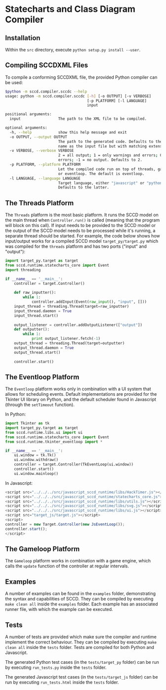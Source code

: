 Statecharts and Class Diagram Compiler
======================================

Installation
-------------
Within the `src` directory, execute `python setup.py install --user`.

Compiling SCCDXML Files
-------------
To compile a conforming SCCDXML file, the provided Python compiler can be used:
```sh
$python -m sccd.compiler.sccdc --help
usage: python -m sccd.compiler.sccdc [-h] [-o OUTPUT] [-v VERBOSE]
                                     [-p PLATFORM] [-l LANGUAGE]
                                     input

positional arguments:
  input                 The path to the XML file to be compiled.

optional arguments:
  -h, --help            show this help message and exit
  -o OUTPUT, --output OUTPUT
                        The path to the generated code. Defaults to the same
                        name as the input file but with matching extension.
  -v VERBOSE, --verbose VERBOSE
                        2 = all output; 1 = only warnings and errors; 0 = only
                        errors; -1 = no output. Defaults to 2.
  -p PLATFORM, --platform PLATFORM
                        Let the compiled code run on top of threads, gameloop
                        or eventloop. The default is eventloop.
  -l LANGUAGE, --language LANGUAGE
                        Target language, either "javascript" or "python".
                        Defaults to the latter.
```

The Threads Platform
-------------
The `Threads` platform is the most basic platform. It runs the SCCD model on the main thread when `Controller.run()` is called (meaning that the program will block on this call). If input needs to be provided to the SCCD model or the output of the SCCD model needs to be processed while it's running, a separate thread should be started. For example, the code below shows how input/output works for a compiled SCCD model `target_py/target.py` which was compiled for the `threads` platform and has two ports ("input" and "output"):
```python
import target_py.target as target
from sccd.runtime.statecharts_core import Event
import threading

if __name__ == '__main__':
    controller = target.Controller()
    
    def raw_inputter():
        while 1:
            controller.addInput(Event(raw_input(), "input", []))
    input_thread = threading.Thread(target=raw_inputter)
    input_thread.daemon = True
    input_thread.start()
    
    output_listener = controller.addOutputListener(["output"])
    def outputter():
        while 1:
            print output_listener.fetch(-1)
    output_thread = threading.Thread(target=outputter)
    output_thread.daemon = True
    output_thread.start()
    
    controller.start()
```

The Eventloop Platform
-------------
The `Eventloop` platform works only in combination with a UI system that allows for scheduling events. Default implementations are provided for the Tkinter UI library on Python, and the default scheduler found in Javascript (through the `setTimeout` function).

In Python:
```python
import Tkinter as tk
import target_py.target as target
from sccd.runtime.libs.ui import ui
from sccd.runtime.statecharts_core import Event
from sccd.runtime.tkinter_eventloop import *

if __name__ == '__main__':
	ui.window = tk.Tk()
	ui.window.withdraw()
	controller = target.Controller(TkEventLoop(ui.window))
	controller.start()
	ui.window.mainloop()
```

In Javascript:
```javascript
<script src="../../../src/javascript_sccd_runtime/libs/HackTimer.js"></script>
<script src="../../../src/javascript_sccd_runtime/statecharts_core.js"></script>
<script src="../../../src/javascript_sccd_runtime/libs/utils.js"></script>
<script src="../../../src/javascript_sccd_runtime/libs/svg.js"></script>
<script src="../../../src/javascript_sccd_runtime/libs/ui.js"></script>
<script src="target_js/target.js"></script>
<script>
controller = new Target.Controller(new JsEventLoop());
controller.start();
</script>
```

The Gameloop Platform
-------------
The `Gameloop` platform works in combination with a game engine, which calls the `update` function of the controller at regular intervals.

Examples
-------------
A number of examples can be found in the `examples` folder, demonstrating the syntax and capabilities of SCCD. They can be compiled by executing `make clean all` inside the `examples` folder. Each example has an associated runner file, with which the example can be executed.

Tests
-------------
A number of tests are provided which make sure the compiler and runtime implement the correct behaviour. They can be compiled by executing `make clean all` inside the `tests` folder. Tests are compiled for both Python and Javascript.

The generated Python test cases (in the `tests/target_py` folder) can be run by executing `run_tests.py` inside the `tests` folder.

The generated Javascript test cases (in the `tests/target_js` folder) can be run by executing `run_tests.html` inside the `tests` folder.
